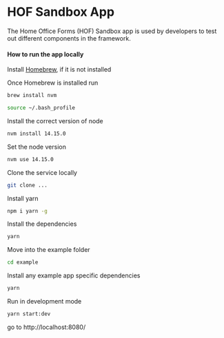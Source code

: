 # HOF Sandbox App

The Home Office Forms (HOF) Sandbox app is used by developers to test out different components in the framework. 

#### How to run the app locally 

Install [Homebrew](https://brew.sh/), if it is not installed 

Once Homebrew is installed run 

```bash
brew install nvm
```
```bash
source ~/.bash_profile
```

Install the correct version of node

```bash
nvm install 14.15.0
```

Set the node version

```bash
nvm use 14.15.0
```

Clone the service locally

```bash
git clone ... 
```

Install yarn 

```bash
npm i yarn -g 
```

Install the dependencies 

```bash
yarn
```

Move into the example folder 

```bash
cd example
```

Install any example app specific dependencies 

```bash
yarn
```

Run in development mode 

```bash
yarn start:dev
```

go to http://localhost:8080/
